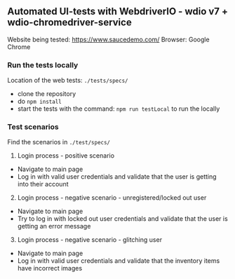 ## Automated UI-tests with WebdriverIO - wdio v7 + wdio-chromedriver-service

Website being tested: https://www.saucedemo.com/
Browser: Google Chrome

### Run the tests locally

Location of the web tests: ```./tests/specs/```

- clone the repository
- do ```npm install```
- start the tests with the command: ```npm run testLocal``` to run the locally

### Test scenarios 

Find the scenarios in ```./test/specs/```

1. Login process - positive scenario
- Navigate to main page
- Log in with valid user credentials and validate that the user is getting into their account

2. Login process - negative scenario - unregistered/locked out user
- Navigate to main page
- Try to log in with locked out user credentials and validate that the user is getting an error message

3. Login process - negative scenario - glitching user
- Navigate to main page
- Log in with valid user credentials and validate that the inventory items have incorrect images